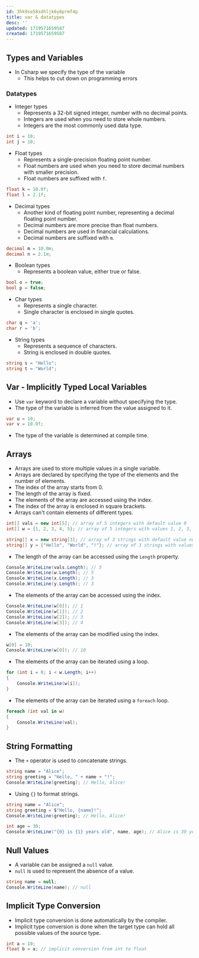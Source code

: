 ```yaml
---
id: 3hk9se58sdhljk6y6prmf4p
title: var & datatypes
desc: ''
updated: 1719571659587
created: 1719571659587
---
```

## Types and Variables

- In Csharp we specify the type of the variable
  - This helps to cut down on programming errors

### Datatypes

- Integer types
  - Represents a 32-bit signed integer, number with no decimal points.
  - Integers are used when you need to store whole numbers.
  - Integers are the most commonly used data type.

```csharp
int i = 10;
int j = 10;
```

- Float types
  - Represents a single-precision floating point number.
  - Float numbers are used when you need to store decimal numbers with smaller precision.
  - Float numbers are suffixed with `f`.

```csharp
float k = 10.0f;
float l = 2.1f;
```

- Decimal types
  - Another kind of floating point number, representing a decimal floating point number.
  - Decimal numbers are more precise than float numbers.
  - Decimal numbers are used in financial calculations.
  - Decimal numbers are suffixed with `m`.

```csharp
decimal m = 10.0m;
decimal n = 2.1m;
```

- Boolean types
  - Represents a boolean value, either true or false.

```csharp
bool o = true;
bool p = false;
```

- Char types
  - Represents a single character.
  - Single character is enclosed in single quotes.

```csharp
char q = 'a';
char r = 'b';
```

- String types
  - Represents a sequence of characters.
  - String is enclosed in double quotes.

```csharp
string s = "Hello";
string t = "World";
```

## Var - Implicitly Typed Local Variables

- Use `var` keyword to declare a variable without specifying the type.
- The type of the variable is inferred from the value assigned to it.

```csharp
var u = 10;
var v = 10.0f;
```

- The type of the variable is determined at compile time.

## Arrays

- Arrays are used to store multiple values in a single variable.
- Arrays are declared by specifying the type of the elements and the number of elements.
- The index of the array starts from 0.
- The length of the array is fixed.
- The elements of the array are accessed using the index.
- The index of the array is enclosed in square brackets.
- Arrays can't contain elements of different types.

```csharp
int[] vals = new int[5]; // array of 5 integers with default value 0
int[] w = {1, 2, 3, 4, 5}; // array of 5 integers with values 1, 2, 3, 4, 5

string[] x = new string[3]; // array of 3 strings with default value null
string[] y = {"Hello", "World", "!"}; // array of 3 strings with values "Hello", "World", "!"
```

- The length of the array can be accessed using the `Length` property.

```csharp
Console.WriteLine(vals.Length); // 5
Console.WriteLine(w.Length); // 5
Console.WriteLine(x.Length); // 3
Console.WriteLine(y.Length); // 3
```

- The elements of the array can be accessed using the index.

```csharp
Console.WriteLine(w[0]); // 1
Console.WriteLine(w[1]); // 2
Console.WriteLine(w[2]); // 3
Console.WriteLine(w[3]); // 4
```

- The elements of the array can be modified using the index.

```csharp
w[0] = 10;
Console.WriteLine(w[0]); // 10
```

- The elements of the array can be iterated using a loop.

```csharp
for (int i = 0; i < w.Length; i++)
{
    Console.WriteLine(w[i]);
}
```

- The elements of the array can be iterated using a `foreach` loop.

```csharp
foreach (int val in w)
{
    Console.WriteLine(val);
}
```

## String Formatting

- The `+` operator is used to concatenate strings.

```csharp
string name = "Alice";
string greeting = "Hello, " + name + "!";
Console.WriteLine(greeting); // Hello, Alice!
```

- Using `{}` to format strings.

```csharp
string name = "Alice";
string greeting = $"Hello, {name}!";
Console.WriteLine(greeting); // Hello, Alice!

int age = 30;
Console.WriteLine("{0} is {1} years old", name, age); // Alice is 30 years old
```

## Null Values

- A variable can be assigned a `null` value.
- `null` is used to represent the absence of a value.

```csharp
string name = null;
Console.WriteLine(name); // null
```

## Implicit Type Conversion

- Implicit type conversion is done automatically by the compiler.
- Implicit type conversion is done when the target type can hold all possible values of the source type.

```csharp
int a = 10;
float b = a; // implicit conversion from int to float
```
